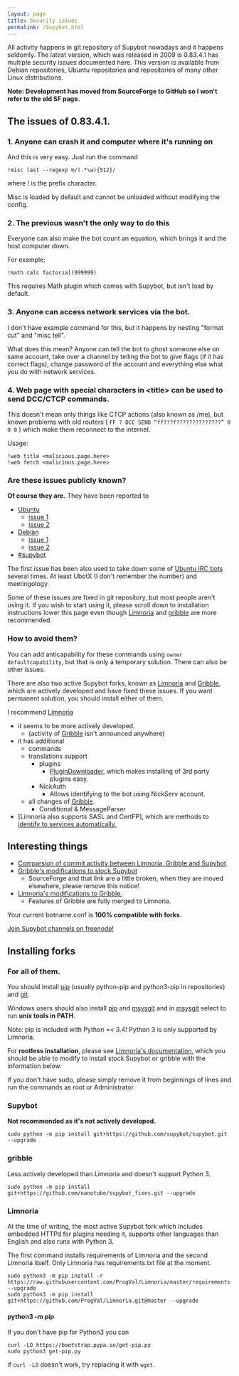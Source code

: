 ```yaml
---
layout: page
title: Security issues
permalink: /Supybot.html
---
```


All activity happens in git repository of Supybot nowadays and it happens 
seldomly. The latest version, which was released in 2009 is 0.83.4.1 
has multiple security issues documented here. This version is available 
from Debian repositories, Ubuntu repositories and repositories of many 
other Linux distributions.

**Note: Development has moved from SourceForge to GitHub so I won't refer 
to the old SF page.**

## The issues of 0.83.4.1.

### 1. Anyone can crash it and computer where it's running on

And this is very easy. Just run the command 

```
!misc last --regexp m/(.*\w){512}/
```

where ! is the prefix character.

Misc is loaded by default and cannot be unloaded without modifying the
config.

### 2. The previous wasn't the only way to do this

Everyone can also make the bot count an equation, which brings it and the
host computer down. 

For example:

```
!math calc factorial(999999)
```

This requires Math plugin which comes with Supybot, but isn't load by 
default.

### 3. Anyone can access network services via the bot.

I don't have example command for this, but it happens by nesting 
"format cut" and "misc tell".

What does this mean? Anyone can tell the bot to ghost someone else on same
account, take over a channel by telling the bot to give flags
(if it has correct flags), change password of the account and everything
else what you do with network services.

### 4. Web page with special characters in \<title\> can be used to send DCC/CTCP commands.

This doesn't mean only things like CTCP actions (also known as /me),
but known problems with old routers
( `FF ? DCC SEND “ff???f??????????????” 0 0 0` ) which make them reconnect
to the internet.

Usage:

```
!web title <malicious.page.here>
!web fetch <malicious.page.here>
```

### Are these issues publicly known?

**Of course they are.** They have been reported to

* [Ubuntu](https://ubuntu.com)
    * [issue 1](http://pad.lv/996947])
    * [issue 2](http://pad.lv/996950)
* [Debian](https://debian.org/)
    * [issue 1](https://bugs.debian.org/cgi-bin/bugreport.cgi?bug=672214)
    * [issue 2](https://bugs.debian.org/cgi-bin/bugreport.cgi?bug=672215)
* [#supybot](ircs://chat.freenode.net:6697/#supybot)


The first issue has been also used to take down some of
[Ubuntu IRC bots](https://wiki.ubuntu.com/IRC/Bots) several times.
At least UbotX (I don't remember the number) and meetingology.

Some of these issues are fixed in git repository, but most people aren't
using it. If you wish to start using it, please scroll down to
installation instructions lower this page even though [Limnoria] and
[gribble] are more recommended.

### How to avoid them?

You can add anticapability for these commands using
`owner defaultcapability`, but that is only a temporary solution.
There can also be other issues.

There are also two active Supybot forks, known as [Limnoria] and
[Gribble], which are actively developed and have fixed these issues.
If you want permanent solution, you should install either of them.

I recommend [Limnoria]
* it seems to be more actively developed.
    * (activity of [Gribble] isn't announced anywhere)
* it has additional
    * commands
    * translations support
        * plugins
            * [PluginDownloader], which makes installing of
            3rd party plugins easy.
        * NickAuth
            * Allows identifying to the bot using NickServ account.
    * all changes of [Gribble].
        * Conditional & MessageParser
* [Limnoria also supports SASL and CertFP], which are methods to
[identify to services automatically.](https://mkaysi.github.io/pages/external/identifying.html)

## Interesting things

* [Comparsion of commit activity between Limnoria, Gribble and Supybot](https://www.openhub.net/p/compare?project_0=Limnoria&project_1=Gribble%3A+Support+Bottie&project_2=Supybot).
* [Gribble's modifications to stock Supybot](https://sourceforge.net/p/gribble/wiki/Gribble_Project_Git_Repository/)
    * SourceForge and that link are a little broken, when they are moved 
    elsewhere, please remove this notice!
* [Limnoria's modifications to Gribble.](https://github.com/ProgVal/Limnoria/wiki/LGC) 
    * Features of Gribble are fully merged to Limnoria.

Your current botname.conf is **100% compatible with forks**.

[Join Supybot channels on freenode!](ircs://chat.freenode.net:6697/#supybot,#gribble,#limnoria)

[Limnoria]:https://github.com/ProgVal/Limnoria
[Gribble]:http://github.com/nanotube/supybot_fixes
[PluginDownloader]:https://github.com/ProgVal/Limnoria/tree/master/plugins/PluginDownloader

## Installing forks

### For all of them.

You should install [pip] (usually python-pip and python3-pip in
repositories) and [git].

Windows users should also install [pip] and [msysgit] and in [msysgit] 
select to run **unix tools in PATH**.

Note: pip is included with Python =< 3.4! Python 3 is only supported by 
Limnoria.

For **rootless installation**, please see 
[Limnoria's documentation.](http://supybot.aperio.fr/doc/use/install.html#local-installation) which you should be able to modify to install stock 
Supybot or gribble with the information below.

If you don't have sudo, please simply remove it from beginnings of lines 
and run the commands as root or Administrator.

[git]:http://git-scm.com/
[pip]:http://pip.readthedocs.org/en/latest/reference/pythonpip_install.html
[msysgit]:https://msysgit.github.io/

### Supybot

**Not recommended as it's not actively developed.**

```
sudo python -m pip install git+https://github.com/supybot/supybot.git --upgrade
```

### gribble

Less actively developed than Limnoria and doesn't support Python 3.

```
sudo python -m pip install git+https://github.com/nanotube/supybot_fixes.git --upgrade
```

### Limnoria

At the time of writing, the most active Supybot fork which includes 
embedded HTTPd for plugins needing it, supports other languages than 
English and also runs with Python 3.

The first command installs requirements of Limnoria and the second 
Limnoria itself. Only Limnoria has requirements.txt file at the moment.

```
sudo python3 -m pip install -r https://raw.githubusercontent.com/ProgVal/Limnoria/master/requirements.txt --upgrade
sudo python3 -m pip install git+https://github.com/ProgVal/Limnoria.git@master --upgrade
```

#### python3 -m pip

If you don't have pip for Python3 you can

```
curl -LO https://bootstrap.pypa.io/get-pip.py
sudo python3 get-pip.py
```

if `curl -LO` doesn't work, try replacing it with `wget`.
